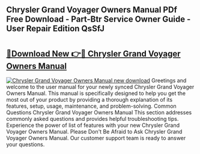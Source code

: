 ## Chrysler Grand Voyager Owners Manual PDf Free Download - Part-Btr Service Owner Guide - User Repair Edition QsSfJ

# <h2><a href="http://cf10872.oget.top/?id=Chrysler+Grand+Voyager+Owners+Manual">🔗Download New 👉🔴 Chrysler Grand Voyager Owners Manual</a></h2>

[![Chrysler Grand Voyager Owners Manual new download](https://i.imgur.com/5g1atiW.png)](http://cf10872.oget.top/?id=Chrysler+Grand+Voyager+Owners+Manual)
Greetings and welcome to the user manual for your newly synced Chrysler Grand Voyager Owners Manual. This manual is specifically designed to help you get the most out of your product by providing a thorough explanation of its features, setup, usage, maintenance, and problem-solving. Common Questions Chrysler Grand Voyager Owners Manual This section addresses commonly asked questions and provides helpful troubleshooting tips. Experience the power of list of features with your new Chrysler Grand Voyager Owners Manual. Please Don't Be Afraid to Ask Chrysler Grand Voyager Owners Manual. Our customer support team is ready to answer your questions.
